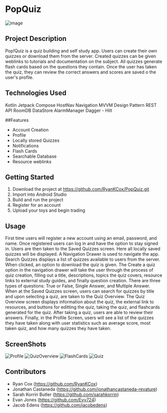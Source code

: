 # PopQuiz
![image](https://user-images.githubusercontent.com/99361226/166301203-8d996c83-0103-4ba5-8867-c8bfbecf3bff.png)


## Project Description

Pop!Quiz is a quiz building and self study app. Users can create their own quizzes or download them from the server. Created quizzes can be given weblinks to tutorials and documentation on the subject. All quizzes generate flash cards based on the questions they contain. Once the user has taken the quiz, they can review the correct answers and scores are saved o the user's profile.

## Technologies Used

Kotlin
Jetpack Compose
HostNav Navigation
MVVM Design Pattern
REST API
RoomDB
DataStore
AlarmManager
Dagger - Hilt

##Features

* Account Creation
* Profile
* Locally stored Quizzes
* Notifications
* Flash Cards
* Searchable Database
* Resource weblinks

## Getting Started

1. Download the project at https://github.com/RyanKCox/PopQuiz.git
2. Import into Android Studio
3. Build and run the project
4. Register for an account
5. Upload your toys and begin trading

## Usage

First time users will register a new account using an email, password, and name. Once registered users can log in and have the option to stay signed in. Users are then taken to the Saved Quizzes screen. Here all locally saved quizzes will be displayed. A Navigation Drawer is used to navigate the app. Search Quizzes displays a list of quizzes available to users from the server. When clicked, an option to download the quiz is given. The Create a quiz option in the navigation drawer will take the user through the process of quiz creation, filling out a title, descriptions, topics the quiz covers, resource links to external study guides, and finally question creation. There are three types of questions: True or False, Single Answer, and Multiple Answer. When at the Saved Quizzes screen, users can search for quizzes by title and upon selecting a quiz, are taken to the Quiz Overview. The Quiz Overview screen displays information about the quiz, the external link to resources, and buttons for editting the quiz, taking the quiz, and flashcards generated for the quiz. After taking a quiz, users are able to review their answers. Finally, in the Profile Screen, users will see a list of the quizzes they have taken along with user statistics such as average score, most taken quiz, and how many quizzes they have taken.

## ScreenShots
![Profile](https://user-images.githubusercontent.com/99361226/166309232-e1b87b3b-2ed2-4075-9b18-066769eba170.jpg)
![QuizOverview](https://user-images.githubusercontent.com/99361226/166309476-630f54d0-9783-4d84-824e-a92e7f47c813.jpg)
![FlashCards](https://user-images.githubusercontent.com/99361226/166309591-5965f896-1f10-4356-8008-819010b7af26.jpg)
![Quiz](https://user-images.githubusercontent.com/99361226/166309688-62bdd873-ec5a-4af3-8c4c-e8f576ca817d.jpg)

## Contributors

* Ryan Cox (<https://github.com/RyanKCox>)
* Jonathan Castaneda (<https://github.com/jonathancastaneda-revature>) 
* Sarah Korrin Butler (<https://github.com/sarahkorrin>)
* Evan Jones (<https://github.com/Evy724>)
* Jacob Edens (<https://github.com/jacobedens>)
